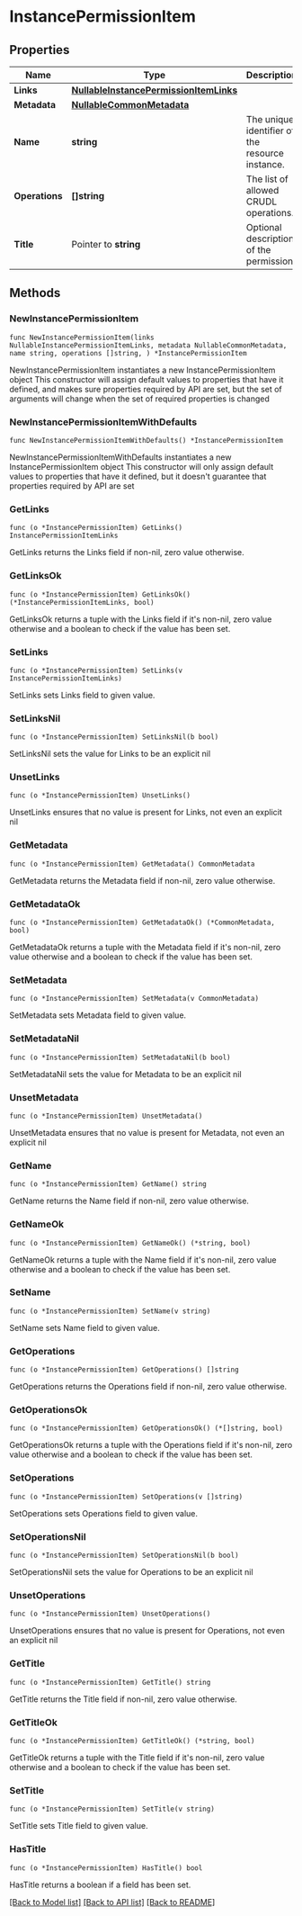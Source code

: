 <!--
Copyright (C) 2020-2025 Arm Limited or its affiliates and Contributors. All rights reserved.
SPDX-License-Identifier: Apache-2.0
-->
# InstancePermissionItem

## Properties

Name | Type | Description | Notes
------------ | ------------- | ------------- | -------------
**Links** | [**NullableInstancePermissionItemLinks**](InstancePermissionItemLinks.md) |  | 
**Metadata** | [**NullableCommonMetadata**](CommonMetadata.md) |  | 
**Name** | **string** | The unique identifier of the resource instance. | 
**Operations** | **[]string** | The list of allowed CRUDL operations. | 
**Title** | Pointer to **string** | Optional description of the permission. | [optional] 

## Methods

### NewInstancePermissionItem

`func NewInstancePermissionItem(links NullableInstancePermissionItemLinks, metadata NullableCommonMetadata, name string, operations []string, ) *InstancePermissionItem`

NewInstancePermissionItem instantiates a new InstancePermissionItem object
This constructor will assign default values to properties that have it defined,
and makes sure properties required by API are set, but the set of arguments
will change when the set of required properties is changed

### NewInstancePermissionItemWithDefaults

`func NewInstancePermissionItemWithDefaults() *InstancePermissionItem`

NewInstancePermissionItemWithDefaults instantiates a new InstancePermissionItem object
This constructor will only assign default values to properties that have it defined,
but it doesn't guarantee that properties required by API are set

### GetLinks

`func (o *InstancePermissionItem) GetLinks() InstancePermissionItemLinks`

GetLinks returns the Links field if non-nil, zero value otherwise.

### GetLinksOk

`func (o *InstancePermissionItem) GetLinksOk() (*InstancePermissionItemLinks, bool)`

GetLinksOk returns a tuple with the Links field if it's non-nil, zero value otherwise
and a boolean to check if the value has been set.

### SetLinks

`func (o *InstancePermissionItem) SetLinks(v InstancePermissionItemLinks)`

SetLinks sets Links field to given value.


### SetLinksNil

`func (o *InstancePermissionItem) SetLinksNil(b bool)`

 SetLinksNil sets the value for Links to be an explicit nil

### UnsetLinks
`func (o *InstancePermissionItem) UnsetLinks()`

UnsetLinks ensures that no value is present for Links, not even an explicit nil
### GetMetadata

`func (o *InstancePermissionItem) GetMetadata() CommonMetadata`

GetMetadata returns the Metadata field if non-nil, zero value otherwise.

### GetMetadataOk

`func (o *InstancePermissionItem) GetMetadataOk() (*CommonMetadata, bool)`

GetMetadataOk returns a tuple with the Metadata field if it's non-nil, zero value otherwise
and a boolean to check if the value has been set.

### SetMetadata

`func (o *InstancePermissionItem) SetMetadata(v CommonMetadata)`

SetMetadata sets Metadata field to given value.


### SetMetadataNil

`func (o *InstancePermissionItem) SetMetadataNil(b bool)`

 SetMetadataNil sets the value for Metadata to be an explicit nil

### UnsetMetadata
`func (o *InstancePermissionItem) UnsetMetadata()`

UnsetMetadata ensures that no value is present for Metadata, not even an explicit nil
### GetName

`func (o *InstancePermissionItem) GetName() string`

GetName returns the Name field if non-nil, zero value otherwise.

### GetNameOk

`func (o *InstancePermissionItem) GetNameOk() (*string, bool)`

GetNameOk returns a tuple with the Name field if it's non-nil, zero value otherwise
and a boolean to check if the value has been set.

### SetName

`func (o *InstancePermissionItem) SetName(v string)`

SetName sets Name field to given value.


### GetOperations

`func (o *InstancePermissionItem) GetOperations() []string`

GetOperations returns the Operations field if non-nil, zero value otherwise.

### GetOperationsOk

`func (o *InstancePermissionItem) GetOperationsOk() (*[]string, bool)`

GetOperationsOk returns a tuple with the Operations field if it's non-nil, zero value otherwise
and a boolean to check if the value has been set.

### SetOperations

`func (o *InstancePermissionItem) SetOperations(v []string)`

SetOperations sets Operations field to given value.


### SetOperationsNil

`func (o *InstancePermissionItem) SetOperationsNil(b bool)`

 SetOperationsNil sets the value for Operations to be an explicit nil

### UnsetOperations
`func (o *InstancePermissionItem) UnsetOperations()`

UnsetOperations ensures that no value is present for Operations, not even an explicit nil
### GetTitle

`func (o *InstancePermissionItem) GetTitle() string`

GetTitle returns the Title field if non-nil, zero value otherwise.

### GetTitleOk

`func (o *InstancePermissionItem) GetTitleOk() (*string, bool)`

GetTitleOk returns a tuple with the Title field if it's non-nil, zero value otherwise
and a boolean to check if the value has been set.

### SetTitle

`func (o *InstancePermissionItem) SetTitle(v string)`

SetTitle sets Title field to given value.

### HasTitle

`func (o *InstancePermissionItem) HasTitle() bool`

HasTitle returns a boolean if a field has been set.


[[Back to Model list]](../README.md#documentation-for-models) [[Back to API list]](../README.md#documentation-for-api-endpoints) [[Back to README]](../README.md)


